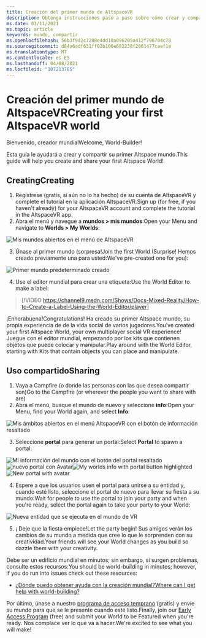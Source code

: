 ```yaml
---
title: Creación del primer mundo de AltspaceVR
description: Obtenga instrucciones paso a paso sobre cómo crear y compartir sus AltspaceVR mundos con el mundo.
ms.date: 03/11/2021
ms.topic: article
keywords: mundo, compartir
ms.openlocfilehash: 56b3f942c7288e4dd10a096205a412f796704c78
ms.sourcegitcommit: d84a6adf631ff02b106e682238f2861477caef1e
ms.translationtype: MT
ms.contentlocale: es-ES
ms.lasthandoff: 04/08/2021
ms.locfileid: "107213785"
---
```

# <a name="creating-your-first-altspacevr-world"></a><span data-ttu-id="e023a-104">Creación del primer mundo de AltspaceVR</span><span class="sxs-lookup"><span data-stu-id="e023a-104">Creating your first AltspaceVR world</span></span>

<span data-ttu-id="e023a-105">Bienvenido, creador mundial</span><span class="sxs-lookup"><span data-stu-id="e023a-105">Welcome, World-Builder!</span></span>

<span data-ttu-id="e023a-106">Esta guía le ayudará a crear y compartir su primer Altspace mundo.</span><span class="sxs-lookup"><span data-stu-id="e023a-106">This guide will help you create and share your first Altspace World!</span></span>

## <a name="creating"></a><span data-ttu-id="e023a-107">Creating</span><span class="sxs-lookup"><span data-stu-id="e023a-107">Creating</span></span>

1. <span data-ttu-id="e023a-108">Regístrese (gratis, si aún no lo ha hecho) de su cuenta de AltspaceVR y complete el tutorial en la aplicación AltspaceVR.</span><span class="sxs-lookup"><span data-stu-id="e023a-108">Sign up (for free, if you haven't already) for your AltspaceVR account and complete the tutorial in the AltspaceVR app.</span></span>
2. <span data-ttu-id="e023a-109">Abra el menú y navegue a **mundos > mis mundos**:</span><span class="sxs-lookup"><span data-stu-id="e023a-109">Open your Menu and navigate to **Worlds > My Worlds**:</span></span>

![Mis mundos abiertos en el menú de AltspaceVR](images/world-building-img-01.png)

3. <span data-ttu-id="e023a-111">Únase al primer mundo (sorpresa!</span><span class="sxs-lookup"><span data-stu-id="e023a-111">Join the first World (Surprise!</span></span> <span data-ttu-id="e023a-112">Hemos creado previamente una para usted:</span><span class="sxs-lookup"><span data-stu-id="e023a-112">We've pre-created one for you):</span></span>

![Primer mundo predeterminado creado](images/world-building-img-02.png)

4. <span data-ttu-id="e023a-114">Use el editor mundial para crear una etiqueta:</span><span class="sxs-lookup"><span data-stu-id="e023a-114">Use the World Editor to make a label:</span></span>

> [!VIDEO https://channel9.msdn.com/Shows/Docs-Mixed-Reality/How-to-Create-a-Label-Using-the-World-Editor/player]

<span data-ttu-id="e023a-115">¡Enhorabuena!</span><span class="sxs-lookup"><span data-stu-id="e023a-115">Congratulations!</span></span> <span data-ttu-id="e023a-116">Ha creado su primer Altspace mundo, su propia experiencia de de la vida social de varios jugadores.</span><span class="sxs-lookup"><span data-stu-id="e023a-116">You've created your first Altspace World, your own multiplayer social VR experience!</span></span> <span data-ttu-id="e023a-117">Juegue con el editor mundial, empezando por los kits que contienen objetos que puede colocar y manipular.</span><span class="sxs-lookup"><span data-stu-id="e023a-117">Play around with the World Editor, starting with Kits that contain objects you can place and manipulate.</span></span>

## <a name="sharing"></a><span data-ttu-id="e023a-118">Uso compartido</span><span class="sxs-lookup"><span data-stu-id="e023a-118">Sharing</span></span>

1. <span data-ttu-id="e023a-119">Vaya a Campfire (o donde las personas con las que desea compartir son)</span><span class="sxs-lookup"><span data-stu-id="e023a-119">Go to the Campfire (or wherever the people you want to share with are)</span></span>
2. <span data-ttu-id="e023a-120">Abra el menú, busque el mundo de nuevo y seleccione **info**:</span><span class="sxs-lookup"><span data-stu-id="e023a-120">Open your Menu, find your World again, and select **Info**:</span></span>

![Mis ámbitos abiertos en el menú AltspaceVR con el botón de información resaltado](images/world-building-img-03.png)

3. <span data-ttu-id="e023a-122">Seleccione **portal** para generar un portal:</span><span class="sxs-lookup"><span data-stu-id="e023a-122">Select **Portal** to spawn a portal:</span></span>

<span data-ttu-id="e023a-123">![Mi información del mundo con el botón del portal resaltado ](images/world-building-img-04.png)
 ![ nuevo portal con Avatar](images/world-building-img-05.png)</span><span class="sxs-lookup"><span data-stu-id="e023a-123">![My worlds info with portal button highlighted](images/world-building-img-04.png)
![New portal with avatar](images/world-building-img-05.png)</span></span>

4. <span data-ttu-id="e023a-124">Espere a que los usuarios usen el portal para unirse a su entidad y, cuando esté listo, seleccione el portal de nuevo para llevar su fiesta a su mundo:</span><span class="sxs-lookup"><span data-stu-id="e023a-124">Wait for people to use the portal to join your party and when you're ready, select the portal again to take your party to your World:</span></span>

![Nueva entidad que se ejecuta en el mundo de VR](images/world-building-img-06.png)

5. <span data-ttu-id="e023a-126">¡ Deje que la fiesta empiece!</span><span class="sxs-lookup"><span data-stu-id="e023a-126">Let the party begin!</span></span> <span data-ttu-id="e023a-127">Sus amigos verán los cambios de su mundo a medida que cree lo que le sorprenden con su creatividad.</span><span class="sxs-lookup"><span data-stu-id="e023a-127">Your friends will see your World changes as you build so dazzle them with your creativity.</span></span>

<span data-ttu-id="e023a-128">Debe ser un edificio mundial en minutos; sin embargo, si surgen problemas, consulte estos recursos:</span><span class="sxs-lookup"><span data-stu-id="e023a-128">You should be world-building in minutes; however, if you do run into issues check out these resources:</span></span>
* [<span data-ttu-id="e023a-129">¿Dónde puedo obtener ayuda con la creación mundial?</span><span class="sxs-lookup"><span data-stu-id="e023a-129">Where can I get help with world-building?</span></span>](getting-help.md)

<span data-ttu-id="e023a-130">Por último, únase a nuestro [programa de acceso temprano](early-access.md) (gratis) y envíe su mundo para que se le presente cuando esté listo.</span><span class="sxs-lookup"><span data-stu-id="e023a-130">Finally, join our [Early Access Program](early-access.md) (free) and submit your World to be Featured when you're ready.</span></span> <span data-ttu-id="e023a-131">Nos complace ver lo que va a hacer.</span><span class="sxs-lookup"><span data-stu-id="e023a-131">We're excited to see what you will make!</span></span>